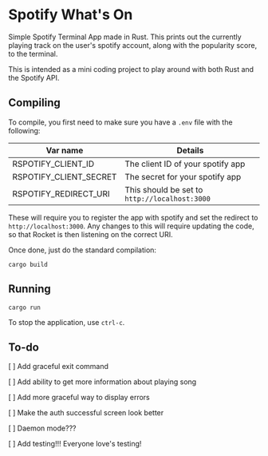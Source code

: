 # Spotify What's On

Simple Spotify Terminal App made in Rust. This prints out the currently playing track on the user's spotify account, along with the popularity score, to the terminal.

This is intended as a mini coding project to play around with both Rust and the Spotify API.

## Compiling

To compile, you first need to make sure you have a `.env` file with the following:

| Var name               | Details                                       |
| ---------------------- | --------------------------------------------- |
| RSPOTIFY_CLIENT_ID     | The client ID of your spotify app             |
| RSPOTIFY_CLIENT_SECRET | The secret for your spotify app               |
| RSPOTIFY_REDIRECT_URI  | This should be set to `http://localhost:3000` |

These will require you to register the app with spotify and set the redirect to `http://localhost:3000`. Any changes to this will require updating the code,
so that Rocket is then listening on the correct URI.

Once done, just do the standard compilation:

```
cargo build
```

## Running

```
cargo run
```

To stop the application, use `ctrl-c`.

## To-do

[ ] Add graceful exit command

[ ] Add ability to get more information about playing song

[ ] Add more graceful way to display errors

[ ] Make the auth successful screen look better

[ ] Daemon mode???

[ ] Add testing!!! Everyone love's testing!
